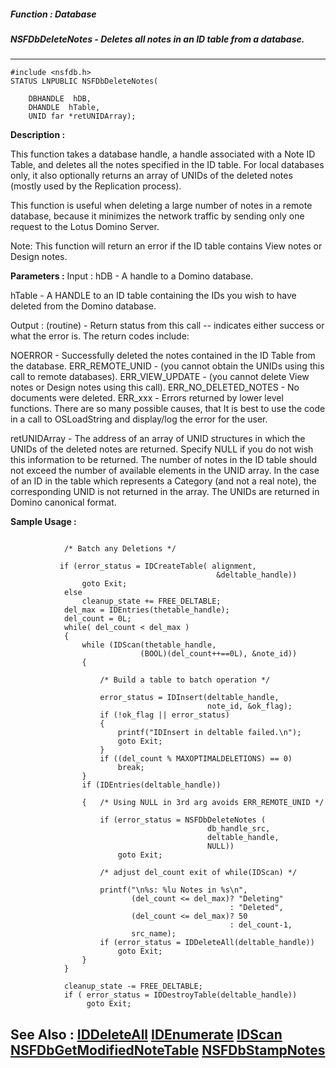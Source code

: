 ##### Function : Database
##### NSFDbDeleteNotes - Deletes all notes in an ID table from a database.
---
```
#include <nsfdb.h>
STATUS LNPUBLIC NSFDbDeleteNotes(

	DBHANDLE  hDB,
	DHANDLE  hTable,
	UNID far *retUNIDArray);
```
**Description :**

This function takes a database handle, a handle associated with a Note ID 
Table, and deletes all the notes specified in the ID table.  For local 
databases only, it also optionally returns an array of UNIDs of the deleted 
notes (mostly used by the Replication process).

This function is useful when deleting a large number of notes in a remote 
database, because it minimizes the network traffic by sending only one request 
to the Lotus Domino Server.

Note: This function will return an error if the ID table contains View notes or 
Design notes.

**Parameters :**
Input :
hDB  -  A handle to a Domino database.

hTable  -  A HANDLE to an ID table containing the IDs you wish to have deleted from the Domino database.

Output :
(routine)  -  Return status from this call -- indicates either success or what the error is. The return codes include:

NOERROR - Successfully deleted the notes contained in the ID Table from the database.
ERR_REMOTE_UNID - (you cannot obtain the UNIDs using this call to remote databases).
ERR_VIEW_UPDATE - (you cannot delete View notes or Design notes using this call).
ERR_NO_DELETED_NOTES - No documents were deleted.
ERR_xxx - Errors returned by lower level functions.  There are so many possible causes, that It is best to use the code in a call to OSLoadString and display/log the error for the user.


retUNIDArray  -  The address of an array of UNID structures in which the UNIDs of the deleted notes are returned.  Specify NULL if you do not wish this information to be returned.  The number of notes in the ID table should not exceed the number of available elements in the UNID array.  In the case of an ID in the table which represents a Category (and not a real note), the corresponding UNID is not returned in the array.  The UNIDs are returned in Domino canonical format.


**Sample Usage :**
```

            /* Batch any Deletions */
 
           if (error_status = IDCreateTable( alignment,
                                              &deltable_handle))
                goto Exit;
            else
                cleanup_state += FREE_DELTABLE;
            del_max = IDEntries(thetable_handle);
            del_count = 0L;
            while( del_count < del_max )
            {
                while (IDScan(thetable_handle,
                             (BOOL)(del_count++==0L), &note_id))
                {

                    /* Build a table to batch operation */

                    error_status = IDInsert(deltable_handle,
                                            note_id, &ok_flag);
                    if (!ok_flag || error_status)
                    {
                        printf("IDInsert in deltable failed.\n");
                        goto Exit;
                    }
                    if ((del_count % MAXOPTIMALDELETIONS) == 0)
                        break;
                }
                if (IDEntries(deltable_handle))

                {   /* Using NULL in 3rd arg avoids ERR_REMOTE_UNID */

                    if (error_status = NSFDbDeleteNotes (
                                            db_handle_src,
                                            deltable_handle,
                                            NULL))
                        goto Exit;

                    /* adjust del_count exit of while(IDScan) */

                    printf("\n%s: %lu Notes in %s\n",
                           (del_count <= del_max)? "Deleting"
                                                 : "Deleted",
                           (del_count <= del_max)? 50
                                                 : del_count-1,
                           src_name);
                    if (error_status = IDDeleteAll(deltable_handle))
                        goto Exit;
                }
            }

            cleanup_state -= FREE_DELTABLE;
            if ( error_status = IDDestroyTable(deltable_handle))
                 goto Exit;

```
**See Also :**
[IDDeleteAll](/reference/Func/IDDeleteAll)
[IDEnumerate](/reference/Func/IDEnumerate)
[IDScan](/reference/Func/IDScan)
[NSFDbGetModifiedNoteTable](/reference/Func/NSFDbGetModifiedNoteTable)
[NSFDbStampNotes](/reference/Func/NSFDbStampNotes)
---
